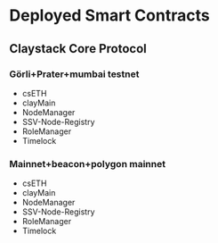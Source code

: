 # Deployed Smart Contracts

## Claystack Core Protocol

### Görli+Prater+mumbai testnet

- csETH
- clayMain
- NodeManager
- SSV-Node-Registry
- RoleManager
- Timelock

### Mainnet+beacon+polygon mainnet

- csETH
- clayMain
- NodeManager
- SSV-Node-Registry
- RoleManager
- Timelock
